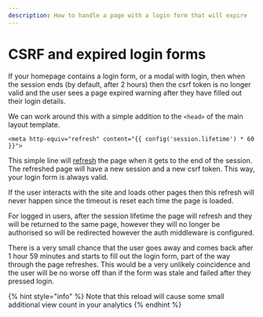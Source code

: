 ```yaml
---
description: How to handle a page with a login form that will expire
---
```


# CSRF and expired login forms

If your homepage contains a login form, or a modal with login, then when the session ends (by default, after 2 hours) then the csrf token is no longer valid and the user sees a page expired warning after they have filled out their login details.

We can work around this with a simple addition to the `<head>` of the main layout template.

```markup
<meta http-equiv="refresh" content="{{ config('session.lifetime') * 60 }}">
```

This simple line will [refresh](https://en.wikipedia.org/wiki/Meta\_refresh) the page when it gets to the end of the session. The refreshed page will have a new session and a new csrf token. This way, your login form is always valid.

If the user interacts with the site  and loads other pages then this refresh will never happen since the timeout is reset each time the page is loaded.

For logged in users, after the session lifetime the page will refresh and they will be returned to the same page, however they will no longer be authorised so will be redirected however the auth middleware is configured.

There is a very small chance that the user goes away and comes back after 1 hour 59 minutes and starts to fill out the login form, part of the way through the page refreshes.  This would be a very unlikely coincidence and the user will be no worse off than if the form was stale and failed after they pressed login.

{% hint style="info" %}
Note that this reload will cause some small additional view count in your analytics&#x20;
{% endhint %}
